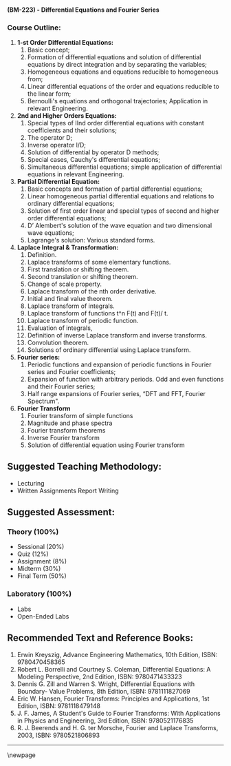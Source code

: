 #### **(BM-223) - Differential Equations and Fourier Series**


### **Course Outline:**
1. **1-st Order Differential Equations:**
   1. Basic concept; 
   2. Formation of differential equations and solution of differential equations by direct integration and by separating the variables; 
   3. Homogeneous equations and equations reducible to homogeneous from; 
   4. Linear differential equations of the order and equations reducible to the linear form;
   5. Bernoulli's equations and orthogonal trajectories; Application in relevant Engineering.
2. **2nd and Higher Orders Equations:**
   1. Special types of IInd order differential equations with constant coefficients and their solutions;
   2. The operator D;
   3. Inverse operator l/D;
   4. Solution of differential by operator D methods;
   5. Special cases, Cauchy's differential equations;
   6. Simultaneous differential equations; simple application of differential equations in relevant Engineering.
3. **Partial Differential Equation:**
   1. Basic concepts and formation of partial differential equations;
   2. Linear homogeneous partial differential equations and relations to ordinary differential equations;
   3. Solution of first order linear and special types of second and higher order differential equations;
   4. D’ Alembert's solution of the wave equation and two dimensional wave equations;
   5. Lagrange's solution: Various standard forms.
4. **Laplace Integral & Transformation:** 
   1. Definition.
   2. Laplace transforms of some elementary functions. 
   3. First translation or shifting theorem.
   4. Second translation or shifting theorem.
   5. Change of scale property. 
   6. Laplace transform of the nth order derivative. 
   7. Initial and final value theorem. 
   8. Laplace transform of integrals. 
   9. Laplace transform of functions t^n F(t) and F(t)/ t. 
   10. Laplace transform of periodic function.
   11. Evaluation of integrals,
   12. Definition of inverse Laplace transform and inverse transforms.
   13. Convolution theorem. 
   14. Solutions of ordinary differential using Laplace transform.
5. **Fourier series:**
   1. Periodic functions and expansion of periodic functions in Fourier series and Fourier coefficients;
   2. Expansion of function with arbitrary periods. Odd and even functions and their Fourier series; 
   3. Half range expansions of Fourier series, “DFT and FFT, Fourier Spectrum".
6. **Fourier Transform**
   1. Fourier transform of simple functions
   2. Magnitude and phase spectra
   3. Fourier transform theorems
   4. Inverse Fourier transform
   5. Solution of differential equation using Fourier transform

## **Suggested Teaching Methodology:**
- Lecturing
- Written Assignments Report Writing
## **Suggested Assessment:**
### **Theory (100%)**

- Sessional (20%)
- Quiz (12%)
- Assignment (8%)
- Midterm (30%)
- Final Term (50%)

### **Laboratory (100%)**
- Labs
- Open-Ended Labs

## **Recommended Text and Reference Books:**

1. Erwin Kreyszig, Advance Engineering Mathematics, 10th Edition, ISBN: 9780470458365
1. Robert L. Borrelli and Courtney S. Coleman, Differential Equations: A Modeling Perspective, 2nd Edition, ISBN: 9780471433323
1. Dennis G. Zill and Warren S. Wright, Differential Equations with Boundary- Value Problems, 8th Edition, ISBN: 9781111827069
1. Eric W. Hansen, Fourier Transforms: Principles and Applications, 1st Edition, ISBN: 9781118479148
1. J. F. James, A Student's Guide to Fourier Transforms: With Applications in Physics and Engineering, 3rd Edition, ISBN: 9780521176835
1. R. J. Beerends and H. G. ter Morsche, Fourier and Laplace Transforms, 2003, ISBN: 9780521806893

___
\newpage